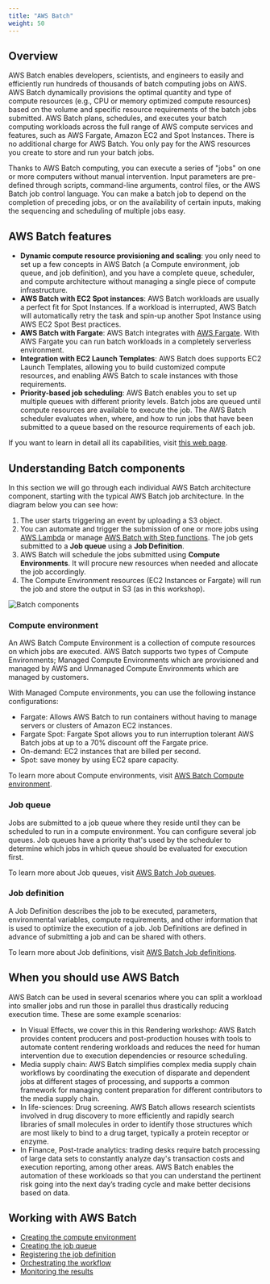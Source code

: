 ```yaml
---
title: "AWS Batch"
weight: 50
---
```


## Overview

AWS Batch enables developers, scientists, and engineers to easily and efficiently run hundreds of thousands of batch computing jobs on AWS. AWS Batch dynamically provisions the optimal quantity and type of compute resources (e.g., CPU or memory optimized compute resources) based on the volume and specific resource requirements of the batch jobs submitted. AWS Batch plans, schedules, and executes your batch computing workloads across the full range of AWS compute services and features, such as AWS Fargate, Amazon EC2 and Spot Instances. There is no additional charge for AWS Batch. You only pay for the AWS resources you create to store and run your batch jobs.

Thanks to AWS Batch computing, you can execute a series of "jobs" on one or more computers without manual intervention. Input parameters are pre-defined through scripts, command-line arguments, control files, or the AWS Batch job control language. You can make a batch job to
depend on the completion of preceding jobs, or on the availability of certain inputs, making the sequencing and scheduling of multiple jobs easy.

## AWS Batch features
- **Dynamic compute resource provisioning and scaling**: you only need to set up a few concepts in AWS Batch (a Compute environment, job queue, and job definition), and you have a complete queue, scheduler, and compute architecture without managing a single piece of compute infrastructure.
- **AWS Batch with EC2 Spot instances**: AWS Batch workloads are usually a perfect fit for Spot Instances. If a workload is interrupted, AWS Batch will automatically retry the task and spin-up another Spot Instance using AWS EC2 Spot Best practices.
- **AWS Batch with Fargate**: AWS Batch integrates with [AWS Fargate](https://aws.amazon.com/fargate/). With AWS Fargate you can run batch workloads in a completely serverless environment.
- **Integration with EC2 Launch Templates**: AWS Batch does supports EC2 Launch Templates, allowing you to build customized compute resources, and enabling AWS Batch to scale instances with those requirements.
- **Priority-based job scheduling**: AWS Batch enables you to set up multiple queues with different priority levels. Batch jobs are queued until compute resources are available to execute the job. The AWS Batch scheduler evaluates when, where, and how to run jobs that have been submitted to a queue based on the resource requirements of each job.

If you want to learn in detail all its capabilities, visit [this web page](https://aws.amazon.com/batch/features/?nc=sn&loc=2).

## Understanding Batch components

In this section we will go through each individual AWS Batch architecture component, starting with the typical AWS Batch job architecture. In the diagram below you can see how:

1. The user starts triggering an event by uploading a S3 object.
2. You can automate and trigger the submission of one or more jobs using [AWS Lambda](https://aws.amazon.com/lambda/) or manage [AWS Batch with Step functions](https://docs.aws.amazon.com/step-functions/latest/dg/connect-batch.html). The job gets submitted to a **Job queue** using a **Job Definition**.
3. AWS Batch will schedule the jobs submitted using **Compute Environments**. It will procure new resources when needed and allocate the job accordingly.
4. The Compute Environment resources (EC2 Instances or Fargate) will run the job and store the output in S3 (as in this workshop).


![Batch components](/static/batch_architecture.png)


### Compute environment

An AWS Batch Compute Environment is a collection of compute resources on which jobs are executed. AWS Batch supports two types of Compute Environments; Managed Compute Environments which are provisioned and managed by AWS and Unmanaged Compute Environments which are managed by customers.

With Managed Compute environments, you can use the following instance configurations:

- Fargate: Allows AWS Batch to run containers without having to manage servers or clusters of Amazon EC2 instances.
- Fargate Spot: Fargate Spot allows you to run interruption tolerant AWS Batch jobs at up to a 70% discount off the Fargate price.
- On-demand: EC2 instances that are billed per second.
- Spot: save money by using EC2 spare capacity.

To learn more about Compute environments, visit [AWS Batch Compute environment](https://docs.aws.amazon.com/batch/latest/userguide/compute_environments.html).

### Job queue

Jobs are submitted to a job queue where they reside until they can be scheduled to run in a compute environment. You can configure several job queues. Job queues have a priority that's used by the scheduler to determine which jobs in which queue should be evaluated for execution first.

To learn more about Job queues, visit [AWS Batch Job queues](https://docs.aws.amazon.com/batch/latest/userguide/job_queues.html).

### Job definition

A Job Definition describes the job to be executed, parameters, environmental variables, compute requirements, and other information that is used to optimize the execution of a job. Job Definitions are defined in advance of submitting a job and can be shared with others.

To learn more about Job definitions, visit [AWS Batch Job definitions](https://docs.aws.amazon.com/batch/latest/userguide/job_definitions.html).

## When you should use AWS Batch

AWS Batch can be used in several scenarios where you can split a workload into smaller jobs and run those in parallel thus drastically reducing execution time. These are some example scenarios:

- In Visual Effects, we cover this in this Rendering workshop: AWS Batch provides content producers and post-production houses with tools to automate content rendering workloads and reduces the need for human intervention due to execution dependencies or resource scheduling.
- Media supply chain: AWS Batch simplifies complex media supply chain workflows by coordinating the execution of disparate and dependent jobs at different stages of processing, and supports a common framework for managing content preparation for different contributors to the media supply chain.
- In life-sciences: Drug screening. AWS Batch allows research scientists involved in drug discovery to more efficiently and rapidly search libraries of small molecules in order to identify those structures which are most likely to bind to a drug target, typically a protein receptor or enzyme.
- In Finance, Post-trade analytics: trading desks require batch processing of large data sets to constantly analyze day's transaction costs and execution reporting, among other areas. AWS Batch enables the automation of these workloads so that you can understand the pertinent risk going into the next day’s trading cycle and make better decisions based on data.

## Working with AWS Batch

- [Creating the compute environment](ce)
- [Creating the job queue](job_queue)
- [Registering the job definition](job_definition)
- [Orchestrating the workflow](orchestration)
- [Monitoring the results](monitoring)